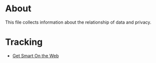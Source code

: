 # About
This file collects information about the relationship of data and privacy.

# Tracking
* [Get Smart On the Web](https://www.mozilla.org/en-US/teach/smarton/tracking/)
